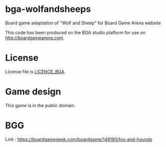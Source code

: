 # bga-wolfandsheeps
Board game adaptation of "Wolf and Sheep" for Board Game Arena website

This code has been produced on the BGA studio platform for use on http://boardgamearena.com.

# License
License file is [LICENCE_BGA](/LICENCE_BGA).

# Game design
This game is in the public domain.

# BGG
Link : https://boardgamegeek.com/boardgame/148180/fox-and-hounds 
